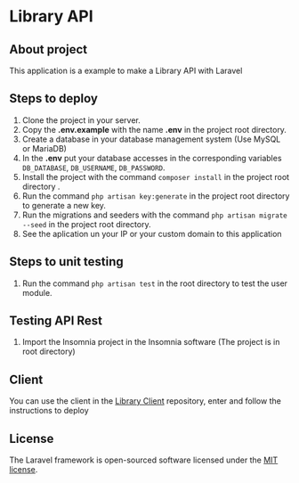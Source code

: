 # Library API

## About project

This application is a example to make a Library API with Laravel

## Steps to deploy

1. Clone the project in your server.
2. Copy the **.env.example** with the name **.env** in the project root directory.
3. Create a database in your database management system (Use MySQL or MariaDB)
4. In the **.env** put your database accesses in the corresponding variables `DB_DATABASE`, `DB_USERNAME`, `DB_PASSWORD`.
5. Install the project with the command `composer install` in the project root directory .
6. Run the command `php artisan key:generate` in the project root directory to generate a new key.
7. Run the migrations and seeders with the command `php artisan migrate --seed` in the project root directory.
8. See the aplication un your IP or your custom domain to this application


## Steps to unit testing

1. Run the command `php artisan test` in the root directory to test the user module.

## Testing API Rest

1. Import the Insomnia project in the Insomnia software (The project is in root directory)

## Client 

You can use the client in the [Library Client](https://github.com/Arcont01/library-client) repository, enter and follow the instructions to deploy

## License

The Laravel framework is open-sourced software licensed under the [MIT license](https://opensource.org/licenses/MIT).
